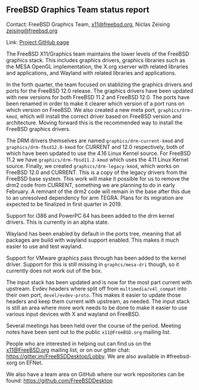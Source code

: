## FreeBSD Graphics Team status report ##

Contact: FreeBSD Graphics Team, <x11@freebsd.org>, Niclas Zeising <zeising@freebsd.org>

Link:	 [Project GitHub page](https://github.com/FreeBSDDesktop)

The FreeBSD X11/Graphics team maintains the lower levels of the FreeBSD graphics
stack.
This includes graphics drivers, graphics libraries such as the
MESA OpenGL implementation, the X.org xserver with related libraries and
applications, and Wayland with related libraries and applications.

In the forth quarter, the team focused on stablizing the graphics drivers and
ports for the FreeBSD 12.0 release.
The graphics drivers have been updated with new versions for both FreeBSD 11.2
and FreeBSD 12.0.
The ports have been renamed in order to make it clearer which version of a port
runs on which version on FreeBSD.
We also created a new meta port, `graphics/drm-kmod`, which will install the
correct driver based on FreeBSD version and architecture.
Moving forward this is the recommended way to install the FreeBSD graphics
drivers.

The DRM drivers themselves are named `graphics/drm-current-kmod` and
`graphics/drm-fbsd12.0-kmod` for CURRENT and 12.0 respectively, both of which
have been updated to use the 4.16 Linux Kernel source.
For FreeBSD 11.2 we have `graphics/drm-fbsd11.2-kmod` which uses the 4.11 Linux
Kernel source.
Finally, we created `graphics/drm-legacy-kmod`, which works on FreeBSD 12.0 and
CURRENT.
This is a copy of the legacy drivers from the FreeBSD base system.
This work will make it possible for us to remove the drm2 code from CURRENT,
something we are planning to do in early February.
A remnant of the drm2 code will remain in the base after this due to an
unresolved dependency for arm TEGRA.
Plans for its migration are expected to be finalized in first quarter in 2019.

Support for i386 and PowerPC 64 has been added to the drm kernel drivers.
This is currently in an alpha state.

Wayland has been enabled by default in the ports tree, meaning that all packages
are build with wayland support enabled.
This makes it much easier to use and test wayland.

Support for VMware graphics pass through has been added to the kernel driver.
Support for this is still missing in `graphcs/mesa-dri` though, so it currently
does not work out of the box.

The input stack has been updated and is now for the most part current with
upstream.
Evdev headers where split off from `multimedia/v4l_compat` into their own port,
`devel/evdev-proto`.
This makes it easier to update those headers and keep them current with
upstream, as needed.
The input stack is still an area where more work needs to be done to make it
easier to use various input devices with X and wayland on FreeBSD.

Several meetings has been held over the course of the period.
Meeting notes have been sent out to the public `x11@FreeBSD.org` mailing list.

People who are interested in helping out can find us on the x11@FreeBSD.org
mailing list, or on our gitter chat: https://gitter.im/FreeBSDDesktop/Lobby.  We
are also available in #freebsd-xorg on EFNet.

We also have a team area on GitHub where our work repositories can be found:
https://github.com/FreeBSDDesktop

